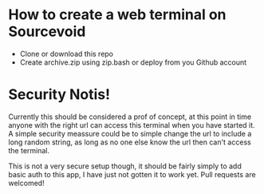 # How to create a web terminal on Sourcevoid

- Clone or download this repo
- Create archive.zip using zip.bash or deploy from you Github account 

# Security Notis!

Currently this should be considered a prof of concept, at this point in time anyone with the right url can access this terminal when you have started it. A simple security meassure could be to simple change the url to include a long random string, as long as no one else know the url then can't access the terminal.

This is not a very secure setup though, it should be fairly simply to add basic auth to this app, I have just not gotten it to work yet. Pull requests are welcomed!


